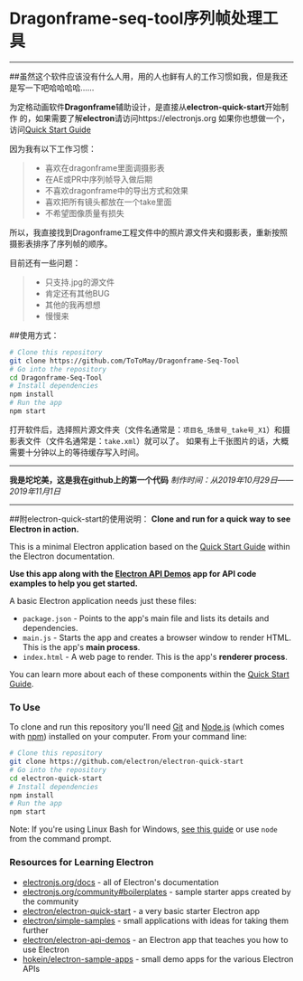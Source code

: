 # Dragonframe-seq-tool序列帧处理工具

------
##虽然这个软件应该没有什么人用，用的人也鲜有人的工作习惯如我，但是我还是写一下吧哈哈哈哈……

为定格动画软件**Dragonframe**辅助设计，是直接从**electron-quick-start**开始制作
的，如果需要了解**electron**请访问https://electronjs.org
如果你也想做一个，访问[Quick Start Guide](https://electronjs.org/docs/tutorial/quick-start)


因为我有以下工作习惯：

> * 喜欢在dragonframe里面调摄影表
> * 在AE或PR中序列帧导入做后期
> * 不喜欢dragonframe中的导出方式和效果
> * 喜欢把所有镜头都放在一个take里面
> * 不希望图像质量有损失

所以，我直接找到Dragonframe工程文件中的照片源文件夹和摄影表，重新按照摄影表排序了序列帧的顺序。

目前还有一些问题：
> * 只支持.jpg的源文件
> * 肯定还有其他BUG
> * 其他的我再想想
> * 慢慢来



##使用方式：

```bash
# Clone this repository
git clone https://github.com/ToToMay/Dragonframe-Seq-Tool
# Go into the repository
cd Dragonframe-Seq-Tool
# Install dependencies
npm install
# Run the app
npm start
```
打开软件后，选择照片源文件夹（文件名通常是：`项目名_场景号_take号_X1`）和摄影表文件（文件名通常是：`take.xml`）就可以了。
如果有上千张图片的话，大概需要十分钟以上的等待缓存写入时间。



------



**我是坨坨美，这是我在github上的第一个代码**
*制作时间：从2019年10月29日——2019年11月1日*

------

##附electron-quick-start的使用说明：
**Clone and run for a quick way to see Electron in action.**

This is a minimal Electron application based on the [Quick Start Guide](https://electronjs.org/docs/tutorial/quick-start) within the Electron documentation.

**Use this app along with the [Electron API Demos](https://electronjs.org/#get-started) app for API code examples to help you get started.**

A basic Electron application needs just these files:

- `package.json` - Points to the app's main file and lists its details and dependencies.
- `main.js` - Starts the app and creates a browser window to render HTML. This is the app's **main process**.
- `index.html` - A web page to render. This is the app's **renderer process**.

You can learn more about each of these components within the [Quick Start Guide](https://electronjs.org/docs/tutorial/quick-start).

### To Use

To clone and run this repository you'll need [Git](https://git-scm.com) and [Node.js](https://nodejs.org/en/download/) (which comes with [npm](http://npmjs.com)) installed on your computer. From your command line:

```bash
# Clone this repository
git clone https://github.com/electron/electron-quick-start
# Go into the repository
cd electron-quick-start
# Install dependencies
npm install
# Run the app
npm start
```

Note: If you're using Linux Bash for Windows, [see this guide](https://www.howtogeek.com/261575/how-to-run-graphical-linux-desktop-applications-from-windows-10s-bash-shell/) or use `node` from the command prompt.

### Resources for Learning Electron

- [electronjs.org/docs](https://electronjs.org/docs) - all of Electron's documentation
- [electronjs.org/community#boilerplates](https://electronjs.org/community#boilerplates) - sample starter apps created by the community
- [electron/electron-quick-start](https://github.com/electron/electron-quick-start) - a very basic starter Electron app
- [electron/simple-samples](https://github.com/electron/simple-samples) - small applications with ideas for taking them further
- [electron/electron-api-demos](https://github.com/electron/electron-api-demos) - an Electron app that teaches you how to use Electron
- [hokein/electron-sample-apps](https://github.com/hokein/electron-sample-apps) - small demo apps for the various Electron APIs